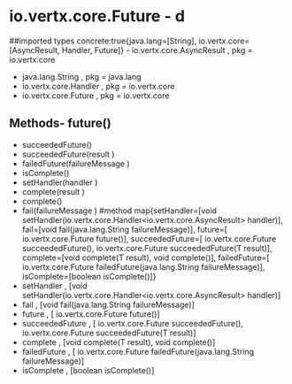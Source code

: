 # io.vertx.core.Future - d
##imported types concrete:true{java.lang=[String], io.vertx.core=[AsyncResult, Handler, Future]} - io.vertx.core.AsyncResult  , pkg = io.vertx.core
- java.lang.String  , pkg = java.lang
- io.vertx.core.Handler  , pkg = io.vertx.core
- io.vertx.core.Future  , pkg = io.vertx.core
## Methods- future()
- succeededFuture()
- succeededFuture(result )
- failedFuture(failureMessage )
- isComplete()
- setHandler(handler )
- complete(result )
- complete()
- fail(failureMessage )
#method map{setHandler=[void setHandler(io.vertx.core.Handler<io.vertx.core.AsyncResult<T>> handler)], fail=[void fail(java.lang.String failureMessage)], future=[<T> io.vertx.core.Future<T> future()], succeededFuture=[<T> io.vertx.core.Future<T> succeededFuture(), <T> io.vertx.core.Future<T> succeededFuture(T result)], complete=[void complete(T result), void complete()], failedFuture=[<T> io.vertx.core.Future<T> failedFuture(java.lang.String failureMessage)], isComplete=[boolean isComplete()]} 
- setHandler , [void setHandler(io.vertx.core.Handler<io.vertx.core.AsyncResult<T>> handler)]
- fail , [void fail(java.lang.String failureMessage)]
- future , [<T> io.vertx.core.Future<T> future()]
- succeededFuture , [<T> io.vertx.core.Future<T> succeededFuture(), <T> io.vertx.core.Future<T> succeededFuture(T result)]
- complete , [void complete(T result), void complete()]
- failedFuture , [<T> io.vertx.core.Future<T> failedFuture(java.lang.String failureMessage)]
- isComplete , [boolean isComplete()]
